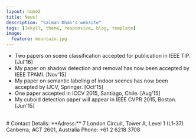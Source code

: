 ```yaml
---
layout: home2
title: News!
description: "Salman Khan's website"
tags: [Jekyll, theme, responsive, blog, template]
image:
  feature: mountain.jpg
---
```


* Two papers on scene classification accepted for publication in IEEE TIP. [Jul'16]
* My paper on shadow detection and removal has now been accepted by IEEE TPAMI. [Nov'15]
* My paper on semantic labeling of indoor scenes has now been accepted by IJCV, Springer. [Oct'15]
* One paper accepted in ICCV 2015, Santiago, Chile. [Aug'15]
* My cuboid detection paper will appear in IEEE CVPR 2015, Boston. [Jun'15]

<br />
# Contact Details:
**Adress:** 
7 London Circuit, Tower A, Level 1 (L1-37)  
Canberra, ACT 2601, Australia  
Phone: +61 2 6218 3708

